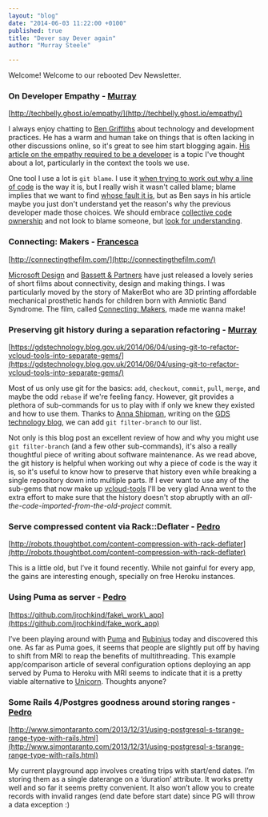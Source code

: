 ```yaml
---
layout: "blog"
date: "2014-06-03 11:22:00 +0100"
published: true
title: "Dever say Dever again"
author: "Murray Steele"

---
```


Welcome!  Welcome to our rebooted Dev Newsletter.

### On Developer Empathy - [Murray](http://www.unboxedconsulting.com/people/murray-steele)

[http://techbelly.ghost.io/empathy/](http://techbelly.ghost.io/empathy/)

I always enjoy chatting to [Ben Griffiths](https://twitter.com/beng) about technology and development practices.  He has a warm and human take on things that is often lacking in other discussions online, so it's great to see him start blogging again.  [His article on the empathy required to be a developer](http://techbelly.ghost.io/empathy/) is a topic I've thought about a lot, particularly in the context the tools we use.  

One tool I use a lot is ``git blame``.  I use it [when trying to work out why a line of code](http://mislav.uniqpath.com/2014/02/hidden-documentation/) is the way it is, but I really wish it wasn't called blame; blame implies that we want to find [whose fault it is](https://twitter.com/search?q=git%20blame%20punch), but as Ben says in his article maybe you just don't understand yet the reason's why the previous developer made those choices.  We should embrace [collective code ownership](http://www.extremeprogramming.org/rules/collective.html) and not look to blame someone, but [look for understanding](https://twitter.com/srbaker/status/445227065630277632).

### Connecting: Makers - [Francesca](http://www.unboxedconsulting.com/people/francesca-granato)

[http://connectingthefilm.com/](http://connectingthefilm.com/)

[Microsoft Design](http://www.microsoft.com/design/) and [Bassett & Partners](http://www.bassett.tv/about/) have just released a lovely series of short films about connectivity, design and making things. I was particularly moved by the story of MakerBot who are 3D printing affordable mechanical prosthetic hands for children born with Amniotic Band Syndrome. The film, called [Connecting: Makers](https://vimeo.com/96699192), made me wanna make!

### Preserving git history during a separation refactoring - [Murray](http://www.unboxedconsulting.com/people/murray-steele)

[https://gdstechnology.blog.gov.uk/2014/06/04/using-git-to-refactor-vcloud-tools-into-separate-gems/](https://gdstechnology.blog.gov.uk/2014/06/04/using-git-to-refactor-vcloud-tools-into-separate-gems/)

Most of us only use git for the basics: ``add``, ``checkout``, ``commit``, ``pull``, ``merge``, and maybe the odd ``rebase`` if we're feeling fancy.  However, git provides a plethora of sub-commands for us to play with if only we knew they existed and how to use them.  Thanks to [Anna Shipman](http://www.annashipman.co.uk/), writing on the [GDS technology blog](https://gdstechnology.blog.gov.uk/), we can add ``git filter-branch`` to our list.

Not only is this blog post an excellent review of how and why you might use ``git filter-branch`` (and a few other sub-commands), it's also a really thoughtful piece of writing about software maintenance.  As we read above, the git history is helpful when working out why a piece of code is the way it is, so it's useful to know how to preserve that history even while breaking a single repository down into multiple parts.  If I ever want to use any of the sub-gems that now make up [vcloud-tools](https://github.com/alphagov/vcloud-tools) I'll be very glad Anna went to the extra effort to make sure that the history doesn't stop abruptly with an *all-the-code-imported-from-the-old-project* commit.

### Serve compressed content via Rack::Deflater - [Pedro](http://www.unboxedconsulting.com/people/pedro-moreira)

[http://robots.thoughtbot.com/content-compression-with-rack-deflater](http://robots.thoughtbot.com/content-compression-with-rack-deflater)

This is a little old, but I’ve it found recently. While not gainful for every app, the gains are interesting enough, specially on free Heroku instances.

###  Using Puma as server - [Pedro](http://www.unboxedconsulting.com/people/pedro-moreira)

[https://github.com/jrochkind/fake\_work\_app](https://github.com/jrochkind/fake_work_app)

I’ve been playing around with [Puma](http://puma.io/) and [Rubinius](http://rubini.us/) today and discovered this one. As far as Puma goes, it seems that people are slightly put off by having to shift from MRI to reap the benefits of multithreading. This example app/comparison article of several configuration options deploying an app served by Puma to Heroku with MRI seems to indicate that it is a pretty viable alternative to [Unicorn](http://unicorn.bogomips.org/). Thoughts anyone?

### Some Rails 4/Postgres goodness around storing ranges - [Pedro](http://www.unboxedconsulting.com/people/pedro-moreira)

[http://www.simontaranto.com/2013/12/31/using-postgresql-s-tsrange-range-type-with-rails.html](http://www.simontaranto.com/2013/12/31/using-postgresql-s-tsrange-range-type-with-rails.html)

My current playground app involves creating trips with start/end dates. I’m storing them as a single daterange on a ‘duration’ attribute. It works pretty well and so far it seems pretty convenient. It also won’t allow you to create records with invalid ranges (end date before start date) since PG will throw a data exception :)
